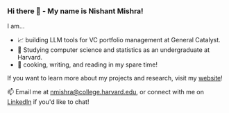 ### Hi there 👋 - My name is Nishant Mishra!

I am...
- 📈 building LLM tools for VC portfolio management at General Catalyst.
- 📖 Studying computer science and statistics as an undergraduate at Harvard.
- 🎉 cooking, writing, and reading in my spare time!

If you want to learn more about my projects and research, visit my [website](https://nmishra459.github.io/)!

📫 Email me at nmishra@college.harvard.edu, or connect with me on [LinkedIn](https://www.linkedin.com/in/nmishra2024/) if you'd like to chat!
